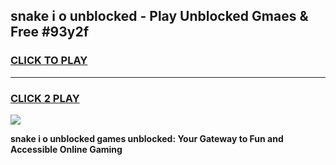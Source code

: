 
## snake i o unblocked - Play Unblocked Gmaes & Free #93y2f
<h3>
<a href="https://news.freeplayer.one?title=snake_i_o_unblocked&ref=24F">CLICK TO PLAY</a></h3>
<hr>

<h3>
<a href="https://news.freeplayer.one?title=snake_i_o_unblocked&ref=24F">CLICK 2 PLAY</a>
  
</h3>

<a href="https://news.freeplayer.one?title=snake_i_o_unblocked&ref=24F/"><img src="https://clearcache.store/games.png"></a>


**snake i o unblocked games unblocked: Your Gateway to Fun and Accessible Online Gaming**
